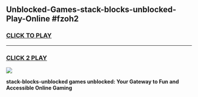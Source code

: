 
## Unblocked-Games-stack-blocks-unblocked-Play-Online #fzoh2
<h3>
<a href="https://news.freeplayer.one?title=stack-blocks-unblocked&ref=3">CLICK TO PLAY</a></h3>
<hr>

<h3>
<a href="https://news.freeplayer.one?title=stack-blocks-unblocked&ref=3">CLICK 2 PLAY</a>
  
</h3>

<a href="https://news.freeplayer.one?title=stack-blocks-unblocked&ref=3"><img src="https://clearcache.store/games.png"></a>


**stack-blocks-unblocked games unblocked: Your Gateway to Fun and Accessible Online Gaming**
